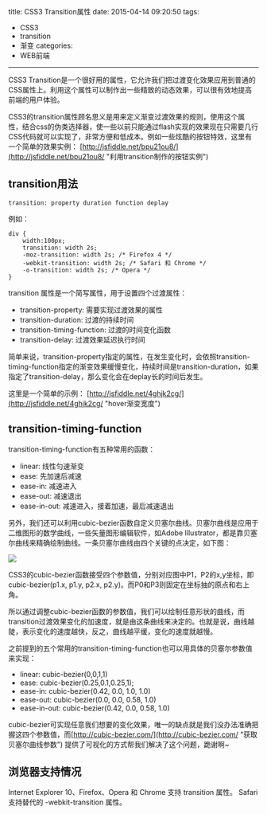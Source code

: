title: CSS3 Transition属性
date: 2015-04-14 09:20:50
tags:
- CSS3
- transition
- 渐变
categories:
- WEB前端

---

CSS3 Transition是一个很好用的属性，它允许我们把过渡变化效果应用到普通的CSS属性上。利用这个属性可以制作出一些精致的动态效果，可以很有效地提高前端的用户体验。

<!-- more -->

CSS3的transition属性顾名思义是用来定义渐变过渡效果的规则，使用这个属性，结合css的伪类选择器，使一些以前只能通过flash实现的效果现在只需要几行CSS代码就可以实现了，非常方便和低成本。例如一些炫酷的按钮特效，这里有一个简单的效果实例：
[http://jsfiddle.net/bpu21ou8/](http://jsfiddle.net/bpu21ou8/ "利用transition制作的按钮实例")

## transition用法 ##


    transition: property duration function deplay

例如：    

    div {
		width:100px;
		transition: width 2s;
		-moz-transition: width 2s; /* Firefox 4 */
		-webkit-transition: width 2s; /* Safari 和 Chrome */
		-o-transition: width 2s; /* Opera */
	}

transition 属性是一个简写属性，用于设置四个过渡属性：

- transition-property: 需要实现过渡效果的属性
- transition-duration: 过渡的持续时间
- transition-timing-function: 过渡的时间变化函数
- transition-delay: 过渡效果延迟执行时间

简单来说，transition-property指定的属性，在发生变化时，会依照transition-timing-function指定的渐变效果缓慢变化，持续时间是transition-duration，如果指定了transition-delay，那么变化会在deplay长的时间后发生。

这里是一个简单的示例： [http://jsfiddle.net/4ghjk2cg/](http://jsfiddle.net/4ghjk2cg/ "hover渐变宽度")


## transition-timing-function ##

transition-timing-function有五种常用的函数：

- linear: 线性匀速渐变
- ease: 先加速后减速
- ease-in: 减速进入
- ease-out: 减速退出
- ease-in-out: 减速进入，接着加速，最后减速退出

另外，我们还可以利用cubic-bezier函数自定义贝塞尔曲线。贝塞尔曲线是应用于二维图形的数学曲线，一些矢量图形编辑软件，如Adobe Illustrator，都是靠贝塞尔曲线来精确绘制曲线。一条贝塞尔曲线由四个关键的点决定，如下图：

![](http://7x00n0.com1.z0.glb.clouddn.com/image_20150414201625.png)

CSS3的cubic-bezier函数接受四个参数值，分别对应图中P1，P2的x,y坐标，即cubic-bezier(p1.x, p1.y, p2.x, p2.y)。而P0和P3则固定在坐标抽的原点和右上角。

所以通过调整cubic-bezier函数的参数值，我们可以绘制任意形状的曲线，而transition过渡效果变化的加速度，就是由这条曲线来决定的。也就是说，曲线越陡，表示变化的速度越快，反之，曲线越平缓，变化的速度就越慢。

之前提到的五个常用的transition-timing-function也可以用具体的贝塞尔参数值来实现：

- linear: cubic-bezier(0,0,1,1)
- ease: cubic-bezier(0.25,0.1,0.25,1);
- ease-in: cubic-bezier(0.42, 0.0, 1.0, 1.0)
- ease-out: cubic-bezier(0.0, 0.0, 0.58, 1.0)
- ease-in-out: cubic-bezier(0.42, 0.0, 0.58, 1.0)

cubic-bezier可实现任意我们想要的变化效果，唯一的缺点就是我们没办法准确把握这四个参数值，而[http://cubic-bezier.com/](http://cubic-bezier.com/ "获取贝塞尔曲线参数") 提供了可视化的方式帮我们解决了这个问题，跪谢啊~

## 浏览器支持情况 ##

Internet Explorer 10、Firefox、Opera 和 Chrome 支持 transition 属性。
Safari 支持替代的 -webkit-transition 属性。